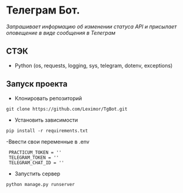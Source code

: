 # Телеграм Бот.
_Запрашивает информацию об изменении статуса API и присылает оповещение в виде сообщения в Телеграм_

## СТЭК
- Python (os, requests, logging, sys, telegram, dotenv, exceptions)

## Запуск проекта
- Клонировать репозиторий

```git clone https://github.com/Leximor/TgBot.git```

- Установить зависимости

```pip install -r requirements.txt```

-Ввести свои переменные в .env 

```
 PRACTICUM_TOKEN = ''
 TELEGRAM_TOKEN = ''
 TELEGRAM_CHAT_ID = ''
```

- Запустить сервер

```python manage.py runserver```
